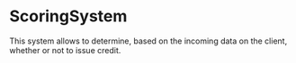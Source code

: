 # ScoringSystem
This system allows to determine, based on the incoming data on the client, whether or not to issue credit.
